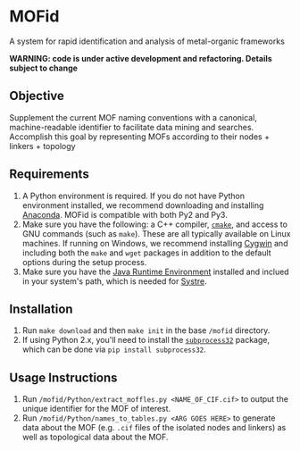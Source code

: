 # MOFid
A system for rapid identification and analysis of metal-organic frameworks

**WARNING: code is under active development and refactoring. Details subject to change**

## Objective
Supplement the current MOF naming conventions with a canonical, machine-readable identifier to facilitate data mining and searches. Accomplish this goal by representing MOFs according to their nodes + linkers + topology

## Requirements
1. A Python environment is required. If you do not have Python environment installed, we recommend downloading and installing [Anaconda](https://www.anaconda.com/distribution/#download-section). MOFid is compatible with both Py2 and Py3.
2. Make sure you have the following: a C++ compiler, [`cmake`](https://cmake.org/), and access to GNU commands (such as `make`). These are all typically available on Linux machines. If running on Windows, we recommend installing [Cygwin](https://www.cygwin.com/) and including both the `make` and `wget` packages in addition to the default options during the setup process.
3. Make sure you have the [Java Runtime Environment](https://www.java.com/en/download/) installed and inclued in your system's path, which is needed for [Systre](http://gavrog.org/).

## Installation
1. Run `make download` and then `make init` in the base `/mofid` directory.
2. If using Python 2.x, you'll need to install the [`subprocess32`](https://pypi.org/project/subprocess32/) package, which can be done via `pip install subprocess32`.

## Usage Instructions
1. Run `/mofid/Python/extract_moffles.py <NAME_OF_CIF.cif>` to output the unique identifier for the MOF of interest.
2. Run `/mofid/Python/names_to_tables.py <ARG GOES HERE>` to generate data about the MOF (e.g. `.cif` files of the isolated nodes and linkers) as well as topological data about the MOF.